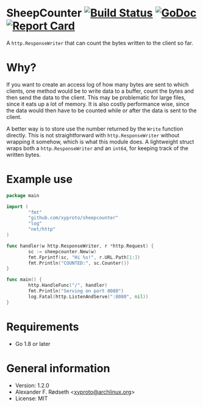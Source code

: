 # SheepCounter [![Build Status](https://travis-ci.org/xyproto/sheepcounter.svg?branch=master)](https://travis-ci.org/xyproto/sheepcounter) [![GoDoc](https://godoc.org/github.com/xyproto/sheepcounter?status.svg)](http://godoc.org/github.com/xyproto/sheepcounter) [![Report Card](https://img.shields.io/badge/go_report-A+-brightgreen.svg?style=flat)](http://goreportcard.com/report/xyproto/sheepcounter)

A `http.ResponseWriter` that can count the bytes written to the client so far.

# Why?

If you want to create an access log of how many bytes are sent to which clients, one method would be to write data to a buffer, count the bytes and then send the data to the client. This may be problematic for large files, since it eats up a lot of memory. It is also costly performance wise, since the data would then have to be counted while or after the data is sent to the client.

A better way is to store use the number returned by the `Write` function directly. This is not straightforward with `http.ResponseWriter` without wrapping it somehow, which is what this module does. A lightweight struct wraps both a `http.ResponseWriter` and an `int64`, for keeping track of the written bytes.

# Example use

~~~go
package main

import (
        "fmt"
        "github.com/xyproto/sheepcounter"
        "log"
        "net/http"
)

func handler(w http.ResponseWriter, r *http.Request) {
        sc := sheepcounter.New(w)
        fmt.Fprintf(sc, "Hi %s!", r.URL.Path[1:])
        fmt.Println("COUNTED:", sc.Counter())
}

func main() {
        http.HandleFunc("/", handler)
        fmt.Println("Serving on port 8080")
        log.Fatal(http.ListenAndServe(":8080", nil))
}
~~~

# Requirements

* Go 1.8 or later

# General information

* Version: 1.2.0
* Alexander F. Rødseth &lt;xyproto@archlinux.org&gt;
* License: MIT

